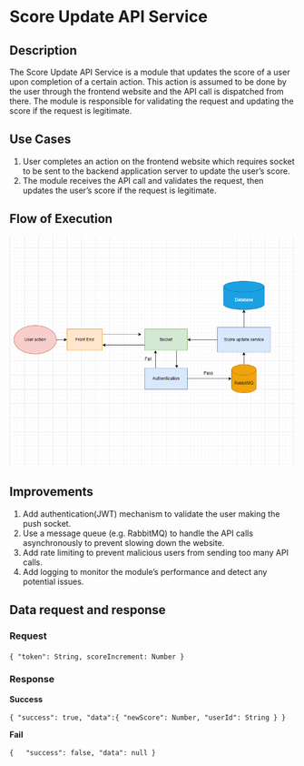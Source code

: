 # Score Update API Service

## Description

The Score Update API Service is a module that updates the score of a user upon completion of a certain action. This action is assumed to be done by the user through the frontend website and the API call is dispatched from there. The module is responsible for validating the request and updating the score if the request is legitimate.

## Use Cases

1. User completes an action on the frontend website which requires socket to be sent to the backend application server to update the user’s score.
2. The module receives the API call and validates the request, then updates the user’s score if the request is legitimate.

## Flow of Execution

![alt text](image.png)

## Improvements

1. Add authentication(JWT) mechanism to validate the user making the push socket.
2. Use a message queue (e.g. RabbitMQ) to handle the API calls asynchronously to prevent slowing down the website.
3. Add rate limiting to prevent malicious users from sending too many API calls.
4. Add logging to monitor the module’s performance and detect any potential issues.

## Data request and response

### Request

`{
"token": String,
scoreIncrement: Number
}`

### Response

**Success**

`{
"success": true,
"data":{
"newScore": Number,
"userId": String
}
}`

**Fail**

`{  
 "success": false,
"data": null
}`
